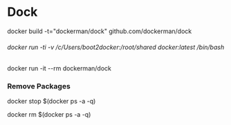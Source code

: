 # Dock

docker build -t="dockerman/dock" github.com/dockerman/dock

###### docker run -ti -v /c/Users/boot2docker:/root/shared docker:latest /bin/bash



docker run -it --rm dockerman/dock


### Remove Packages

docker stop $(docker ps -a -q)

docker rm $(docker ps -a -q)

